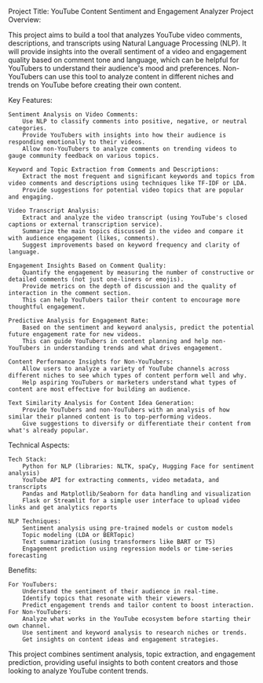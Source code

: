 Project Title: YouTube Content Sentiment and Engagement Analyzer
Project Overview:

This project aims to build a tool that analyzes YouTube video comments, descriptions, and transcripts using Natural Language Processing (NLP). It will provide insights into the overall sentiment of a video and engagement quality based on comment tone and language, which can be helpful for YouTubers to understand their audience's mood and preferences. Non-YouTubers can use this tool to analyze content in different niches and trends on YouTube before creating their own content.

Key Features:

    Sentiment Analysis on Video Comments:
        Use NLP to classify comments into positive, negative, or neutral categories.
        Provide YouTubers with insights into how their audience is responding emotionally to their videos.
        Allow non-YouTubers to analyze comments on trending videos to gauge community feedback on various topics.

    Keyword and Topic Extraction from Comments and Descriptions:
        Extract the most frequent and significant keywords and topics from video comments and descriptions using techniques like TF-IDF or LDA.
        Provide suggestions for potential video topics that are popular and engaging.

    Video Transcript Analysis:
        Extract and analyze the video transcript (using YouTube's closed captions or external transcription service).
        Summarize the main topics discussed in the video and compare it with audience engagement (likes, comments).
        Suggest improvements based on keyword frequency and clarity of language.

    Engagement Insights Based on Comment Quality:
        Quantify the engagement by measuring the number of constructive or detailed comments (not just one-liners or emojis).
        Provide metrics on the depth of discussion and the quality of interaction in the comment section.
        This can help YouTubers tailor their content to encourage more thoughtful engagement.

    Predictive Analysis for Engagement Rate:
        Based on the sentiment and keyword analysis, predict the potential future engagement rate for new videos.
        This can guide YouTubers in content planning and help non-YouTubers in understanding trends and what drives engagement.

    Content Performance Insights for Non-YouTubers:
        Allow users to analyze a variety of YouTube channels across different niches to see which types of content perform well and why.
        Help aspiring YouTubers or marketers understand what types of content are most effective for building an audience.

    Text Similarity Analysis for Content Idea Generation:
        Provide YouTubers and non-YouTubers with an analysis of how similar their planned content is to top-performing videos.
        Give suggestions to diversify or differentiate their content from what's already popular.

Technical Aspects:

    Tech Stack:
        Python for NLP (libraries: NLTK, spaCy, Hugging Face for sentiment analysis)
        YouTube API for extracting comments, video metadata, and transcripts
        Pandas and Matplotlib/Seaborn for data handling and visualization
        Flask or Streamlit for a simple user interface to upload video links and get analytics reports

    NLP Techniques:
        Sentiment analysis using pre-trained models or custom models
        Topic modeling (LDA or BERTopic)
        Text summarization (using transformers like BART or T5)
        Engagement prediction using regression models or time-series forecasting

Benefits:

    For YouTubers:
        Understand the sentiment of their audience in real-time.
        Identify topics that resonate with their viewers.
        Predict engagement trends and tailor content to boost interaction.
    For Non-YouTubers:
        Analyze what works in the YouTube ecosystem before starting their own channel.
        Use sentiment and keyword analysis to research niches or trends.
        Get insights on content ideas and engagement strategies.

This project combines sentiment analysis, topic extraction, and engagement prediction, providing useful insights to both content creators and those looking to analyze YouTube content trends.

